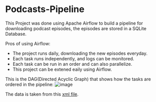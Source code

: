 # Podcasts-Pipeline
This Project was done using Apache Airflow to build a pipeline for downloading podcast episodes, the episodes are stored in a SQLite Database.

Pros of using Airflow:
- The project runs daily, downloading the new episodes everyday.
- Each task runs independently, and logs can be monitored.
- Each task can be run in an order and can also parallelize.
- This project can be extened eaily using Airflow.

This is the DAG(Directed Acyclic Graph) that shows how the tasks are ordered in the pipeline:
![image](https://github.com/jasgithub101/Podcasts-Pipeline/assets/93384756/53932603-7b14-4fa9-b009-908ceade3ef1)

The data is taken from this [xml file](https://www.marketplace.org/feed/podcast/marketplace/).
